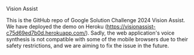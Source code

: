 Vision Assist

This is the GitHub repo of Google Solution Challenge 2024 Vision Assist.
We have deployed the demo on Heroku (https://visionassist-c75d69ed7b0d.herokuapp.com/).
Sadly, the web application's voice synthesis is not compatible with some of the mobile browsers due to their safety restrictions, and we are aiming to fix the issue in the future.
